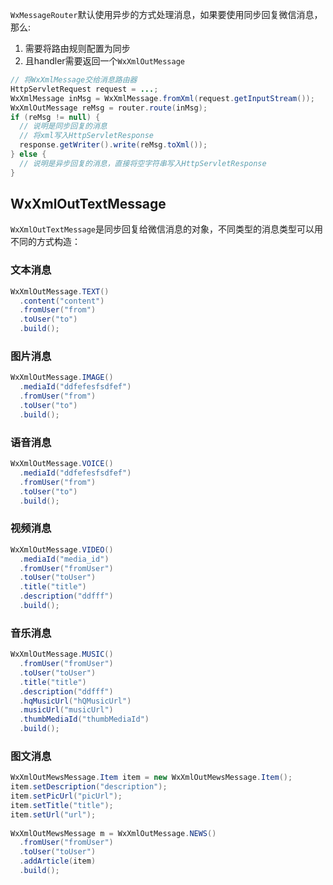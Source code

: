 ``WxMessageRouter``默认使用异步的方式处理消息，如果要使用同步回复微信消息，那么:

1. 需要将路由规则配置为同步
2. 且handler需要返回一个``WxXmlOutMessage``

```java
// 将WxXmlMessage交给消息路由器
HttpServletRequest request = ...;
WxXmlMessage inMsg = WxXmlMessage.fromXml(request.getInputStream());
WxXmlOutMessage reMsg = router.route(inMsg);
if (reMsg != null) {
  // 说明是同步回复的消息
  // 将xml写入HttpServletResponse
  response.getWriter().write(reMsg.toXml());
} else {
  // 说明是异步回复的消息，直接将空字符串写入HttpServletResponse
}
```

## WxXmlOutTextMessage

``WxXmlOutTextMessage``是同步回复给微信消息的对象，不同类型的消息类型可以用不同的方式构造：

### 文本消息

```java
WxXmlOutMessage.TEXT()
  .content("content")
  .fromUser("from")
  .toUser("to")
  .build();
```

### 图片消息

```java
WxXmlOutMessage.IMAGE()
  .mediaId("ddfefesfsdfef")
  .fromUser("from")
  .toUser("to")
  .build();
```

### 语音消息

```java
WxXmlOutMessage.VOICE()
  .mediaId("ddfefesfsdfef")
  .fromUser("from")
  .toUser("to")
  .build();
```

### 视频消息

```java
WxXmlOutMessage.VIDEO()
  .mediaId("media_id")
  .fromUser("fromUser")
  .toUser("toUser")
  .title("title")
  .description("ddfff")
  .build();
```
### 音乐消息
```java
WxXmlOutMessage.MUSIC()
  .fromUser("fromUser")
  .toUser("toUser")
  .title("title")
  .description("ddfff")
  .hqMusicUrl("hQMusicUrl")
  .musicUrl("musicUrl")
  .thumbMediaId("thumbMediaId")
  .build();
```
### 图文消息

```java
WxXmlOutMewsMessage.Item item = new WxXmlOutMewsMessage.Item();
item.setDescription("description");
item.setPicUrl("picUrl");
item.setTitle("title");
item.setUrl("url");
    
WxXmlOutMewsMessage m = WxXmlOutMessage.NEWS()
  .fromUser("fromUser")
  .toUser("toUser")
  .addArticle(item)
  .build();
```
